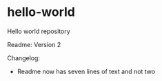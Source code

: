# hello-world
Hello world repository

Readme: Version 2 

Changelog: 
- Readme now has seven lines of text and not two 
